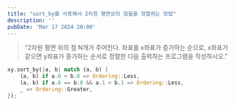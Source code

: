 ```yaml
---
title: "sort_by를 사용해서 2차원 평면상의 점들을 정렬하는 방법"
description: ''
pubDate: 'Mar 17 2024 20:00'
---
```



> "2차원 평면 위의 점 N개가 주어진다. 좌표를 x좌표가 증가하는 순으로, x좌표가 같으면 y좌표가 증가하는 순서로 정렬한 다음 출력하는 프로그램을 작성하시오."


```rust
xy.sort_by(|a, b| match (a, b) {
	(a, b) if a.0 < b.0 => Ordering::Less,
	(a, b) if a.0 == b.0 && a.1 < b.1 => Ordering::Less,
	_ => Ordering::Greater,
});
```